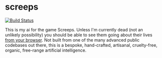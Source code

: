 # screeps
[![Build Status](https://travis-ci.org/monban/screeps.svg?branch=master)](https://travis-ci.org/monban/screeps)

This is my ai for the game Screeps.
Unless I'm currently dead (not an unlikely possibility) you should be able to see them going about their lives [from your browser](https://screeps.com/a/#!/profile/monban).
Not built from one of the many advanced public codebases out there, this is a bespoke, hand-crafted, artisanal, cruelty-free, organic, free-range artificial intelligence.
